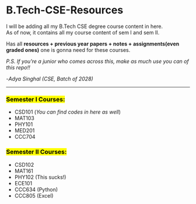 # B.Tech-CSE-Resources

I will be adding all my B.Tech CSE degree course content in here.  
As of now, it contains all my course content of sem I and sem II.  

Has all **resources + previous year papers + notes + assignments(even graded ones)** one is gonna need for these courses.  

_P.S. If you're a junior who comes across this, make as much use you can of this repo!!_  

-_Adya Singhal (CSE, Batch of 2028)_  

___
### <mark>Semester I Courses:</mark>  
* CSD101 (_You can find codes in here as well_)  
* MAT103  
* PHY101  
* MED201  
* CCC704  

### <mark>Semester II Courses:</mark>  
* CSD102  
* MAT161  
* PHY102 (This sucks!)  
* ECE101  
* CCC634 (Python)  
* CCC805 (Excel)  
